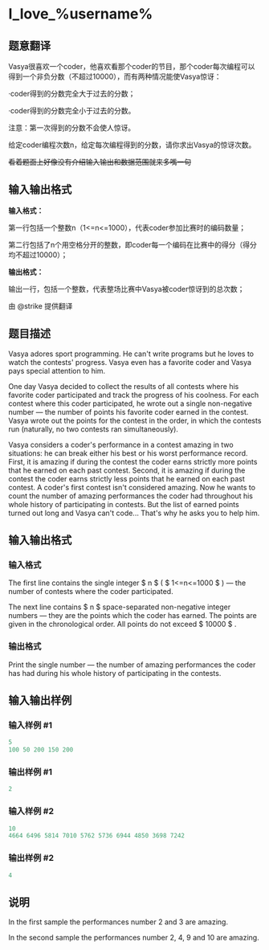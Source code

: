 # I_love_%username%

## 题意翻译

Vasya很喜欢一个coder，他喜欢看那个coder的节目，那个coder每次编程可以得到一个非负分数（不超过10000），而有两种情况能使Vasya惊讶：

·coder得到的分数完全大于过去的分数；

·coder得到的分数完全小于过去的分数。

注意：第一次得到的分数不会使人惊讶。

给定coder编程次数n，给定每次编程得到的分数，请你求出Vasya的惊讶次数。

~~看着题面上好像没有介绍输入输出和数据范围就来多嘴一句~~

## 输入输出格式

**输入格式：**

第一行包括一个整数n（1<=n<=1000），代表coder参加比赛时的编码数量；

第二行包括了n个用空格分开的整数，即coder每一个编码在比赛中的得分（得分均不超过10000）；

**输出格式：**

输出一行，包括一个整数，代表整场比赛中Vasya被coder惊讶到的总次数；

由 @strike 提供翻译

## 题目描述

Vasya adores sport programming. He can't write programs but he loves to watch the contests' progress. Vasya even has a favorite coder and Vasya pays special attention to him.

One day Vasya decided to collect the results of all contests where his favorite coder participated and track the progress of his coolness. For each contest where this coder participated, he wrote out a single non-negative number — the number of points his favorite coder earned in the contest. Vasya wrote out the points for the contest in the order, in which the contests run (naturally, no two contests ran simultaneously).

Vasya considers a coder's performance in a contest amazing in two situations: he can break either his best or his worst performance record. First, it is amazing if during the contest the coder earns strictly more points that he earned on each past contest. Second, it is amazing if during the contest the coder earns strictly less points that he earned on each past contest. A coder's first contest isn't considered amazing. Now he wants to count the number of amazing performances the coder had throughout his whole history of participating in contests. But the list of earned points turned out long and Vasya can't code... That's why he asks you to help him.

## 输入输出格式

### 输入格式

The first line contains the single integer $ n $ ( $ 1<=n<=1000 $ ) — the number of contests where the coder participated.

The next line contains $ n $ space-separated non-negative integer numbers — they are the points which the coder has earned. The points are given in the chronological order. All points do not exceed $ 10000 $ .

### 输出格式

Print the single number — the number of amazing performances the coder has had during his whole history of participating in the contests.

## 输入输出样例

### 输入样例 #1

```cpp
5
100 50 200 150 200

```
### 输出样例 #1

```cpp
2

```
### 输入样例 #2

```cpp
10
4664 6496 5814 7010 5762 5736 6944 4850 3698 7242

```
### 输出样例 #2

```cpp
4

```
## 说明

In the first sample the performances number 2 and 3 are amazing.

In the second sample the performances number 2, 4, 9 and 10 are amazing.

